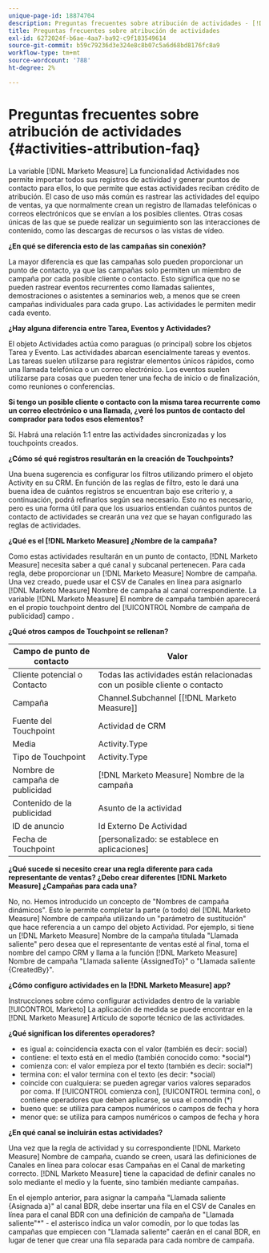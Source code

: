 ```yaml
---
unique-page-id: 18874704
description: Preguntas frecuentes sobre atribución de actividades - [!DNL Marketo Measure] - Documentación del producto
title: Preguntas frecuentes sobre atribución de actividades
exl-id: 6272024f-b6ae-4aa7-ba92-c9f183549614
source-git-commit: b59c79236d3e324e8c8b07c5a6d68bd8176fc8a9
workflow-type: tm+mt
source-wordcount: '788'
ht-degree: 2%

---
```


# Preguntas frecuentes sobre atribución de actividades {#activities-attribution-faq}

La variable [!DNL Marketo Measure] La funcionalidad Actividades nos permite importar todos sus registros de actividad y generar puntos de contacto para ellos, lo que permite que estas actividades reciban crédito de atribución. El caso de uso más común es rastrear las actividades del equipo de ventas, ya que normalmente crean un registro de llamadas telefónicas o correos electrónicos que se envían a los posibles clientes. Otras cosas únicas de las que se puede realizar un seguimiento son las interacciones de contenido, como las descargas de recursos o las vistas de vídeo.

**¿En qué se diferencia esto de las campañas sin conexión?**

La mayor diferencia es que las campañas solo pueden proporcionar un punto de contacto, ya que las campañas solo permiten un miembro de campaña por cada posible cliente o contacto. Esto significa que no se pueden rastrear eventos recurrentes como llamadas salientes, demostraciones o asistentes a seminarios web, a menos que se creen campañas individuales para cada grupo. Las actividades le permiten medir cada evento.

**¿Hay alguna diferencia entre Tarea, Eventos y Actividades?**

El objeto Actividades actúa como paraguas (o principal) sobre los objetos Tarea y Evento. Las actividades abarcan esencialmente tareas y eventos. Las tareas suelen utilizarse para registrar elementos únicos rápidos, como una llamada telefónica o un correo electrónico. Los eventos suelen utilizarse para cosas que pueden tener una fecha de inicio o de finalización, como reuniones o conferencias.

**Si tengo un posible cliente o contacto con la misma tarea recurrente como un correo electrónico o una llamada, ¿veré los puntos de contacto del comprador para todos esos elementos?**

Sí. Habrá una relación 1:1 entre las actividades sincronizadas y los touchpoints creados.

**¿Cómo sé qué registros resultarán en la creación de Touchpoints?**

Una buena sugerencia es configurar los filtros utilizando primero el objeto Activity en su CRM. En función de las reglas de filtro, esto le dará una buena idea de cuántos registros se encuentran bajo ese criterio y, a continuación, podrá refinarlos según sea necesario. Esto no es necesario, pero es una forma útil para que los usuarios entiendan cuántos puntos de contacto de actividades se crearán una vez que se hayan configurado las reglas de actividades.

**¿Qué es el [!DNL Marketo Measure] ¿Nombre de la campaña?**

Como estas actividades resultarán en un punto de contacto, [!DNL Marketo Measure] necesita saber a qué canal y subcanal pertenecen. Para cada regla, debe proporcionar un [!DNL Marketo Measure] Nombre de campaña. Una vez creado, puede usar el CSV de Canales en línea para asignarlo [!DNL Marketo Measure] Nombre de campaña al canal correspondiente. La variable [!DNL Marketo Measure] El nombre de campaña también aparecerá en el propio touchpoint dentro del [!UICONTROL Nombre de campaña de publicidad] campo .

**¿Qué otros campos de Touchpoint se rellenan?**

| **Campo de punto de contacto** | **Valor** |
|---|---|
| Cliente potencial o Contacto | Todas las actividades están relacionadas con un posible cliente o contacto |
| Campaña | Channel.Subchannel [[!DNL Marketo Measure]] |
| Fuente del Touchpoint | Actividad de CRM |
| Media | Activity.Type |
| Tipo de Touchpoint | Activity.Type |
| Nombre de campaña de publicidad | [!DNL Marketo Measure] Nombre de la campaña |
| Contenido de la publicidad | Asunto de la actividad |
| ID de anuncio | Id Externo De Actividad |
| Fecha de Touchpoint | [personalizado: se establece en aplicaciones] |

**¿Qué sucede si necesito crear una regla diferente para cada representante de ventas? ¿Debo crear diferentes [!DNL Marketo Measure] ¿Campañas para cada una?**

No, no. Hemos introducido un concepto de &quot;Nombres de campaña dinámicos&quot;. Esto le permite completar la parte (o todo) del [!DNL Marketo Measure] Nombre de campaña utilizando un &quot;parámetro de sustitución&quot; que hace referencia a un campo del objeto Actividad. Por ejemplo, si tiene un [!DNL Marketo Measure] Nombre de la campaña titulada &quot;Llamada saliente&quot; pero desea que el representante de ventas esté al final, toma el nombre del campo CRM y llama a la función [!DNL Marketo Measure] Nombre de campaña &quot;Llamada saliente {AssignedTo}&quot; o &quot;Llamada saliente {CreatedBy}&quot;.

**¿Cómo configuro actividades en la [!DNL Marketo Measure] app?**

Instrucciones sobre cómo configurar actividades dentro de la variable [!UICONTROL Marketo] La aplicación de medida se puede encontrar en la [!DNL Marketo Measure] Artículo de soporte técnico de las actividades.

**¿Qué significan los diferentes operadores?**

* es igual a: coincidencia exacta con el valor (también es decir: social)
* contiene: el texto está en el medio (también conocido como: &#42;social&#42;)
* comienza con: el valor empieza por el texto (también es decir: social&#42;)
* termina con: el valor termina con el texto (es decir: &#42;social)
* coincide con cualquiera: se pueden agregar varios valores separados por coma. If [!UICONTROL comienza con], [!UICONTROL termina con], o contiene operadores que deben aplicarse, se usa el comodín (&#42;)
* bueno que: se utiliza para campos numéricos o campos de fecha y hora
* menor que: se utiliza para campos numéricos o campos de fecha y hora

**¿En qué canal se incluirán estas actividades?**

Una vez que la regla de actividad y su correspondiente [!DNL Marketo Measure] Nombre de campaña, cuando se creen, usará las definiciones de Canales en línea para colocar esas Campañas en el Canal de marketing correcto. [!DNL Marketo Measure] tiene la capacidad de definir canales no solo mediante el medio y la fuente, sino también mediante campañas.

En el ejemplo anterior, para asignar la campaña &quot;Llamada saliente {Asignada a}&quot; al canal BDR, debe insertar una fila en el CSV de Canales en línea para el canal BDR con una definición de campaña de &quot;Llamada saliente&quot;&#42;&quot; - el asterisco indica un valor comodín, por lo que todas las campañas que empiecen con &quot;Llamada saliente&quot; caerán en el canal BDR, en lugar de tener que crear una fila separada para cada nombre de campaña.
